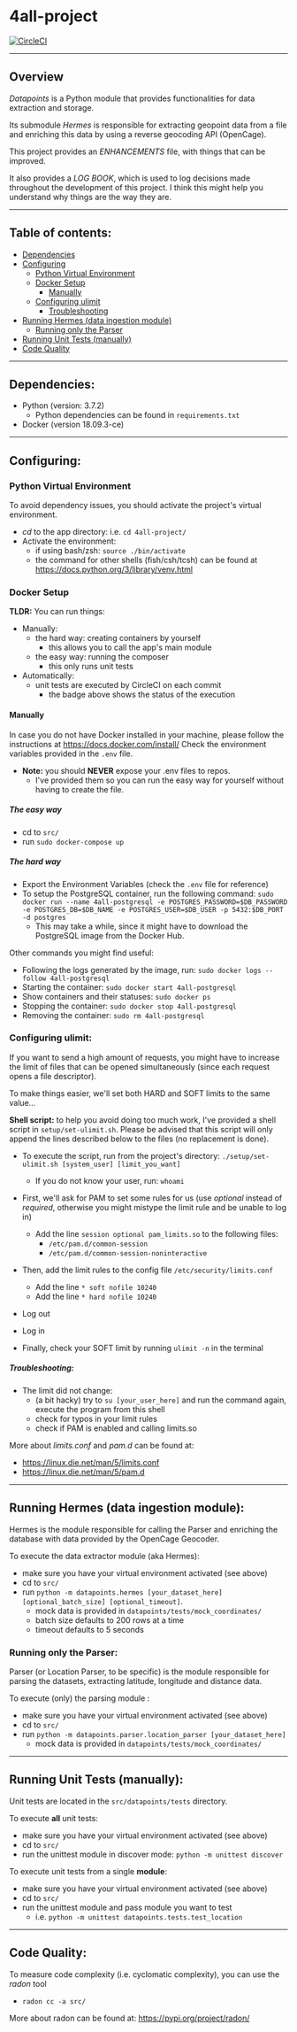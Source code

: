 # 4all-project

[![CircleCI](https://circleci.com/gh/Turao/4all-project/tree/develop.svg?style=svg&circle-token=7f214d329f95bee31c60557f08ac58fbcbe650a4)](https://circleci.com/gh/Turao/4all-project/tree/develop)

---
## Overview

_Datapoints_ is a Python module that provides functionalities for data extraction and storage.

Its submodule _Hermes_ is responsible for extracting geopoint data from a file and enriching this data by using a reverse geocoding API (OpenCage).

This project provides an _ENHANCEMENTS_ file, with things that can be improved.

It also provides a _LOG BOOK_, which is used to log decisions made throughout the development of this project. I think this might help you understand why things are the way they are.


---
## Table of contents:
- [Dependencies](#dependencies)
- [Configuring](#configuring)
  - [Python Virtual Environment](#python-virtual-environment)
  - [Docker Setup](#docker-setup)
    - [Manually](#manually)
  - [Configuring ulimit](#configuring-ulimit)
    - [Troubleshooting](#troubleshooting)
- [Running Hermes (data ingestion module)](#running-hermes-data-ingestion-module)
  - [Running only the Parser]($running-parser)
- [Running Unit Tests (manually)](#running-unit-tests-manually)
- [Code Quality](#code-quality)


---
## Dependencies:

- Python (version: 3.7.2)
  - Python dependencies can be found in `requirements.txt`
- Docker (version 18.09.3-ce)


---
## Configuring:

### Python Virtual Environment
To avoid dependency issues, you should activate the project's virtual environment.
- _cd_ to the app directory: i.e. `cd 4all-project/`
- Activate the environment:
  - if using bash/zsh: `source ./bin/activate`
  - the command for other shells (fish/csh/tcsh) can be found at https://docs.python.org/3/library/venv.html

### Docker Setup
**TLDR:** You can run things:
- Manually:
  - the hard way: creating containers by yourself
    - this allows you to call the app's main module
  - the easy way: running the composer
    - this only runs unit tests
- Automatically:
  - unit tests are executed by CircleCI on each commit
    - the badge above shows the status of the execution

#### Manually
In case you do not have Docker installed in your machine, please follow the instructions at https://docs.docker.com/install/
Check the environment variables provided in the `.env` file.
- **Note:** you should **NEVER** expose your .env files to repos.
  - I've provided them so you can run the easy way for yourself without having to create the file.

##### The easy way
- cd to `src/`
- run `sudo docker-compose up`

##### The hard way
- Export the Environment Variables (check the `.env` file for reference)
- To setup the PostgreSQL container, run the following command: `sudo docker run --name 4all-postgresql -e POSTGRES_PASSWORD=$DB_PASSWORD -e POSTGRES_DB=$DB_NAME -e POSTGRES_USER=$DB_USER -p 5432:$DB_PORT -d postgres`
  - This may take a while, since it might have to download the PostgreSQL image from the Docker Hub.

Other commands you might find useful:
- Following the logs generated by the image, run: `sudo docker logs --follow 4all-postgresql`
- Starting the container: `sudo docker start 4all-postgresql`
- Show containers and their statuses: `sudo docker ps`
- Stopping the container: `sudo docker stop 4all-postgresql`
- Removing the container: `sudo rm 4all-postgresql`


### Configuring ulimit:
If you want to send a high amount of requests, you might have to increase the limit of files that can be opened simultaneously (since each request opens a file descriptor).

To make things easier, we'll set both HARD and SOFT limits to the same value...

**Shell script:** to help you avoid doing too much work, I've provided a shell script in `setup/set-ulimit.sh`. Please be advised that this script will only append the lines described below to the files (no replacement is done).

- To execute the script, run from the project's directory: `./setup/set-ulimit.sh [system_user] [limit_you_want]`
    - If you do not know your user, run: `whoami`

- First, we'll ask for PAM to set some rules for us (use _optional_ instead of _required_, otherwise you might mistype the limit rule and be unable to log in)
  - Add the line `session optional pam_limits.so` to the following files:
    - `/etc/pam.d/common-session`
    - `/etc/pam.d/common-session-noninteractive`

- Then, add the limit rules to the config file `/etc/security/limits.conf`
  - Add the line `* soft nofile 10240`
  - Add the line `* hard nofile 10240`

- Log out
- Log in

- Finally, check your SOFT limit by running `ulimit -n` in the terminal

##### Troubleshooting:
- The limit did not change:
  - (a bit hacky) try to `su [your_user_here]` and run the command again, execute the program from this shell
  - check for typos in your limit rules
  - check if PAM is enabled and calling limits.so

More about _limits.conf_ and _pam.d_ can be found at:
- https://linux.die.net/man/5/limits.conf
- https://linux.die.net/man/5/pam.d


---
## Running Hermes (data ingestion module):
Hermes is the module responsible for calling the Parser and enriching the database with data provided by the OpenCage Geocoder.

To execute the data extractor module (aka Hermes):
- make sure you have your virtual environment activated (see above)
- cd to `src/`
- run `python -m datapoints.hermes [your_dataset_here] [optional_batch_size] [optional_timeout]`.
  - mock data is provided in `datapoints/tests/mock_coordinates/` 
  - batch size defaults to 200 rows at a time
  - timeout defaults to 5 seconds

### Running only the Parser:
Parser (or Location Parser, to be specific) is the module responsible for parsing the datasets, extracting latitude, longitude and distance data.

To execute (only) the parsing module :
- make sure you have your virtual environment activated (see above)
- cd to `src/`
- run `python -m datapoints.parser.location_parser [your_dataset_here]`
  - mock data is provided in `datapoints/tests/mock_coordinates/`


---
## Running Unit Tests (manually):
Unit tests are located in the `src/datapoints/tests` directory.

To execute **all** unit tests:
- make sure you have your virtual environment activated (see above)
- cd to `src/`
- run the unittest module in discover mode: `python -m unittest discover`

To execute unit tests from a single **module**:
- make sure you have your virtual environment activated (see above)
- cd to `src/`
- run the unittest module and pass module you want to test
    - i.e. `python -m unittest datapoints.tests.test_location`


---
## Code Quality:
To measure code complexity (i.e. cyclomatic complexity), you can use the _radon_ tool
- `radon cc -a src/`

More about radon can be found at: https://pypi.org/project/radon/
